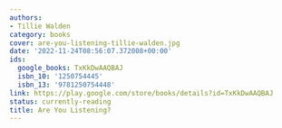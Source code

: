 ```yaml
---
authors:
- Tillie Walden
category: books
cover: are-you-listening-tillie-walden.jpg
date: '2022-11-24T08:56:07.372008+00:00'
ids:
  google_books: TxKkDwAAQBAJ
  isbn_10: '1250754445'
  isbn_13: '9781250754448'
link: https://play.google.com/store/books/details?id=TxKkDwAAQBAJ
status: currently-reading
title: Are You Listening?
---
```

